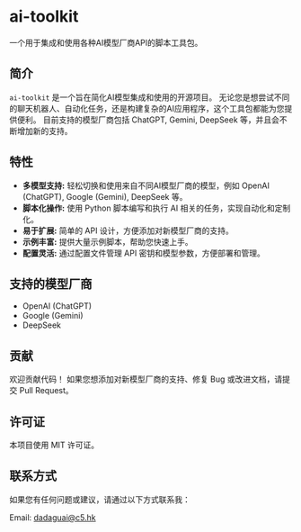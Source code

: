 # ai-toolkit

一个用于集成和使用各种AI模型厂商API的脚本工具包。

## 简介

`ai-toolkit` 是一个旨在简化AI模型集成和使用的开源项目。 无论您是想尝试不同的聊天机器人、自动化任务，还是构建复杂的AI应用程序，这个工具包都能为您提供便利。  目前支持的模型厂商包括 ChatGPT, Gemini, DeepSeek 等，并且会不断增加新的支持。

## 特性

*   **多模型支持:**  轻松切换和使用来自不同AI模型厂商的模型，例如 OpenAI (ChatGPT), Google (Gemini), DeepSeek 等。
*   **脚本化操作:**  使用 Python 脚本编写和执行 AI 相关的任务，实现自动化和定制化。
*   **易于扩展:**  简单的 API 设计，方便添加对新模型厂商的支持。
*   **示例丰富:**  提供大量示例脚本，帮助您快速上手。
*   **配置灵活:**  通过配置文件管理 API 密钥和模型参数，方便部署和管理。

## 支持的模型厂商

*   OpenAI (ChatGPT)
*   Google (Gemini)
*   DeepSeek

## 贡献
欢迎贡献代码！ 如果您想添加对新模型厂商的支持、修复 Bug 或改进文档，请提交 Pull Request。

## 许可证
本项目使用 MIT 许可证。

## 联系方式
如果您有任何问题或建议，请通过以下方式联系我：

Email: dadaguai@c5.hk


